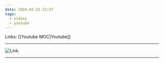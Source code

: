 ```yaml
---
date: 2024-03-31 22:37
tags:
  - videos
  - youtube
---
```

Links: [[Youtube MOC|Youtube]]
___
![Link](https://youtu.be/yG7z8XtZGMk?si=slMhXGrBO8qLamVP)
___
